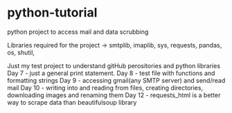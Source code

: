 # python-tutorial
python project to access mail and data scrubbing

Libraries required for the project -> smtplib, imaplib, sys, requests, pandas, os, shutil, 



Just my test project to understand gitHub perositories and python libraries\
Day 7 - just a general print statement.
Day 8 - test file with functions and formatting strings
Day 9 - accessing gmail(any SMTP server) and send/read mail 
Day 10 - writing into and reading from files, creating directories,  downloading images and renaming them
Day 12 - requests_html is a better way to scrape data than beautifulsoup library
